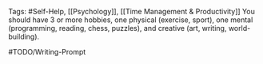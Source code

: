 Tags: #Self-Help, [[Psychology]], [[Time Management & Productivity]]
You should have 3 or more hobbies, one physical (exercise, sport), one mental (programming, reading, chess, puzzles), and creative (art, writing, world-building).

#TODO/Writing-Prompt
